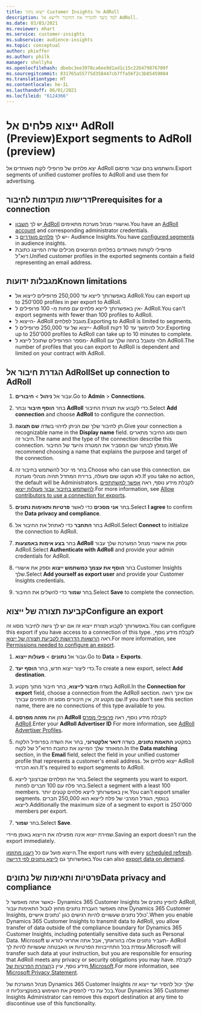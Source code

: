 ```yaml
---
title: ייצוא נתוני Customer Insights אל AdRoll
description: למד כיצד להגדיר את החיבור ולייצא אל AdRoll.
ms.date: 03/03/2021
ms.reviewer: mhart
ms.service: customer-insights
ms.subservice: audience-insights
ms.topic: conceptual
author: pkieffer
ms.author: philk
manager: shellyha
ms.openlocfilehash: dbebc3ee3978ca6ee9d1ad1c15c226479876709f
ms.sourcegitcommit: 831765a55775d358447cb7ffa56f2c3b85459084
ms.translationtype: HT
ms.contentlocale: he-IL
ms.lasthandoff: 06/01/2021
ms.locfileid: "6124366"
---
```

# <a name="export-segments-to-adroll-preview"></a><span data-ttu-id="48dbf-103">ייצוא פלחים אל AdRoll‏ (Preview)</span><span class="sxs-lookup"><span data-stu-id="48dbf-103">Export segments to AdRoll (preview)</span></span>

<span data-ttu-id="48dbf-104">יצא פלחים של פרופילי לקוח מאוחדים אל AdRoll והשתמש בהם עבור פרסום.</span><span class="sxs-lookup"><span data-stu-id="48dbf-104">Export segments of unified customer profiles to AdRoll and use them for advertising.</span></span> 

## <a name="prerequisites-for-a-connection"></a><span data-ttu-id="48dbf-105">דרישות מוקדמות לחיבור</span><span class="sxs-lookup"><span data-stu-id="48dbf-105">Prerequisites for a connection</span></span>

-   <span data-ttu-id="48dbf-106">יש לך [חשבון AdRoll](https://www.adroll.com/) ואישורי מנהל מערכת מתאימים.</span><span class="sxs-lookup"><span data-stu-id="48dbf-106">You have an [AdRoll account](https://www.adroll.com/) and corresponding administrator credentials.</span></span>
-   <span data-ttu-id="48dbf-107">יש לך [פלחים מוגדרים](segments.md) ב- Audience Insights.</span><span class="sxs-lookup"><span data-stu-id="48dbf-107">You have [configured segments](segments.md) in audience insights.</span></span>
-   <span data-ttu-id="48dbf-108">פרופילי לקוחות מאוחדים בפלחים המיוצאים מכילים שדה המייצג כתובת דוא"ל.</span><span class="sxs-lookup"><span data-stu-id="48dbf-108">Unified customer profiles in the exported segments contain a field representing an email address.</span></span>

## <a name="known-limitations"></a><span data-ttu-id="48dbf-109">מגבלות ידועות</span><span class="sxs-lookup"><span data-stu-id="48dbf-109">Known limitations</span></span>

- <span data-ttu-id="48dbf-110">באפשרותך לייצא עד 250,000 פרופילים לייצוא אל AdRoll.</span><span class="sxs-lookup"><span data-stu-id="48dbf-110">You can export up to 250'000 profiles in per export to AdRoll.</span></span>
- <span data-ttu-id="48dbf-111">אין באפשרותך לייצא פלחים עם פחות מ- 100 פרופילים ל- AdRoll.</span><span class="sxs-lookup"><span data-stu-id="48dbf-111">You can't export segments with fewer than 100 profiles to AdRoll.</span></span> 
- <span data-ttu-id="48dbf-112">הייצוא ל- AdRoll מוגבל לפלחים.</span><span class="sxs-lookup"><span data-stu-id="48dbf-112">Exporting to AdRoll is limited to segments.</span></span>
- <span data-ttu-id="48dbf-113">ייצוא של עד 250,000 פרופילים ל- AdRoll יכול להימשך עד 10 דקות.</span><span class="sxs-lookup"><span data-stu-id="48dbf-113">Exporting up to 250'000 profiles to AdRoll can take up to 10 minutes to complete.</span></span> 
- <span data-ttu-id="48dbf-114">מספר הפרופילים שתוכל לייצא ל- AdRoll תלוי ומוגבל בחוזה שלך עם AdRoll.</span><span class="sxs-lookup"><span data-stu-id="48dbf-114">The number of profiles that you can export to AdRoll is dependent and limited on your contract with AdRoll.</span></span>

## <a name="set-up-connection-to-adroll"></a><span data-ttu-id="48dbf-115">הגדרת חיבור אל AdRoll</span><span class="sxs-lookup"><span data-stu-id="48dbf-115">Set up connection to AdRoll</span></span>

1. <span data-ttu-id="48dbf-116">עבור אל **ניהול** > **חיבורים**.</span><span class="sxs-lookup"><span data-stu-id="48dbf-116">Go to **Admin** > **Connections**.</span></span>

1. <span data-ttu-id="48dbf-117">בחר **הוסף חיבור** ובחר **AdRoll** כדי לקבוע את תצורת החיבור.</span><span class="sxs-lookup"><span data-stu-id="48dbf-117">Select **Add connection** and choose **AdRoll** to configure the connection.</span></span>

1. <span data-ttu-id="48dbf-118">תן לחיבור שלך שם הניתן לזיהוי בשדה **שם תצוגה**.</span><span class="sxs-lookup"><span data-stu-id="48dbf-118">Give your connection a recognizable name in the **Display name** field.</span></span> <span data-ttu-id="48dbf-119">השם וסוג החיבור מתארים חיבור זה.</span><span class="sxs-lookup"><span data-stu-id="48dbf-119">The name and the type of the connection describe this connection.</span></span> <span data-ttu-id="48dbf-120">מומלץ לבחור שם המסביר את המטרה והיעד של החיבור.</span><span class="sxs-lookup"><span data-stu-id="48dbf-120">We recommend choosing a name that explains the purpose and target of the connection.</span></span>

1. <span data-ttu-id="48dbf-121">בחר מי יכול להשתמש בחיבור זה.</span><span class="sxs-lookup"><span data-stu-id="48dbf-121">Choose who can use this connection.</span></span> <span data-ttu-id="48dbf-122">אם לא תנקוט שום פעולה, ברירת המחדל תהיה מנהלי מערכת.</span><span class="sxs-lookup"><span data-stu-id="48dbf-122">If you take no action, the default will be Administrators.</span></span> <span data-ttu-id="48dbf-123">לקבלת מידע נוסף, ראה [אפשר למשתתפים להשתמש בחיבור עבור פעולות ייצוא](connections.md#allow-contributors-to-use-a-connection-for-exports).</span><span class="sxs-lookup"><span data-stu-id="48dbf-123">For more information, see [Allow contributors to use a connection for exports](connections.md#allow-contributors-to-use-a-connection-for-exports).</span></span>

1. <span data-ttu-id="48dbf-124">בחר **אני מסכים** כדי לאשר **פרטיות ותאימות נתונים**.</span><span class="sxs-lookup"><span data-stu-id="48dbf-124">Select **I agree** to confirm the **Data privacy and compliance**.</span></span>

1. <span data-ttu-id="48dbf-125">בחר **התחבר** כדי לאתחל את החיבור אל AdRoll.</span><span class="sxs-lookup"><span data-stu-id="48dbf-125">Select **Connect** to initialize the connection to AdRoll.</span></span>

1. <span data-ttu-id="48dbf-126">בחר **בצע אימות באמצעות AdRoll** וספק את אישורי מנהל המערכת שלך עבור AdRoll.</span><span class="sxs-lookup"><span data-stu-id="48dbf-126">Select **Authenticate with AdRoll** and provide your admin credentials for AdRoll.</span></span> 

1. <span data-ttu-id="48dbf-127">בחר **הוסף את עצמך כמשתמש ייצוא** וספק את אישורי Customer Insights שלך.</span><span class="sxs-lookup"><span data-stu-id="48dbf-127">Select **Add yourself as export user** and provide your Customer Insights credentials.</span></span>

1. <span data-ttu-id="48dbf-128">בחר **שמור** כדי להשלים את החיבור.</span><span class="sxs-lookup"><span data-stu-id="48dbf-128">Select **Save** to complete the connection.</span></span>

## <a name="configure-an-export"></a><span data-ttu-id="48dbf-129">קביעת תצורה של ייצוא</span><span class="sxs-lookup"><span data-stu-id="48dbf-129">Configure an export</span></span>

<span data-ttu-id="48dbf-130">באפשרותך לקבוע תצורת ייצוא זה אם יש לך גישה לחיבור מסוג זה.</span><span class="sxs-lookup"><span data-stu-id="48dbf-130">You can configure this export if you have access to a connection of this type.</span></span> <span data-ttu-id="48dbf-131">לקבלת מידע נוסף, ראה [הרשאות הדרושות לקביעת תצורה של ייצוא](export-destinations.md#set-up-a-new-export).</span><span class="sxs-lookup"><span data-stu-id="48dbf-131">For more information, see [Permissions needed to configure an export](export-destinations.md#set-up-a-new-export).</span></span>

1. <span data-ttu-id="48dbf-132">עבור אל **נתונים** > **פעולות ייצוא**.</span><span class="sxs-lookup"><span data-stu-id="48dbf-132">Go to **Data** > **Exports**.</span></span>

1. <span data-ttu-id="48dbf-133">כדי ליצור ייצוא חדש, בחר **הוסף יעד**.</span><span class="sxs-lookup"><span data-stu-id="48dbf-133">To create a new export, select **Add destination**.</span></span>

1. <span data-ttu-id="48dbf-134">בשדה **חיבור לייצוא**, בחר חיבור מתוך מקטע AdRoll.</span><span class="sxs-lookup"><span data-stu-id="48dbf-134">In the **Connection for export** field, choose a connection from the AdRoll section.</span></span> <span data-ttu-id="48dbf-135">אם אינך רואה שם מקטע זה, אין חיבורים מסוג זה הזמינים עבורך.</span><span class="sxs-lookup"><span data-stu-id="48dbf-135">If you don't see this section name, there are no connections of this type available to you.</span></span>

1. <span data-ttu-id="48dbf-136">הזן את **מזהה מפרסם AdRoll** לקבלת מידע נוסף, ראה [פרופילי מפרס AdRoll](https://help.adroll.com/hc/articles/212011838-Advertiser-Profiles).</span><span class="sxs-lookup"><span data-stu-id="48dbf-136">Enter your **AdRoll Advertiser ID** For more information, see [AdRoll Advertiser Profiles](https://help.adroll.com/hc/articles/212011838-Advertiser-Profiles).</span></span>

3. <span data-ttu-id="48dbf-137">במקטע **התאמת נתונים**, בשדה **דואר אלקטרוני**, בחר את השדה בפרופיל הלקוח המאוחד שלך המייצג את כתובת הדוא"ל של לקוח.</span><span class="sxs-lookup"><span data-stu-id="48dbf-137">In the **Data matching** section, in the **Email** field, select the field in your unified customer profile that represents a customer's email address.</span></span> <span data-ttu-id="48dbf-138">ייצוא פלחים אל AdRoll הוא הכרחי.</span><span class="sxs-lookup"><span data-stu-id="48dbf-138">It's required to export segments to AdRoll.</span></span>

1. <span data-ttu-id="48dbf-139">בחר את הפלחים שברצונך לייצא.</span><span class="sxs-lookup"><span data-stu-id="48dbf-139">Select the segments you want to export.</span></span> <span data-ttu-id="48dbf-140">בחר פלח עם 100 חברים לפחות.</span><span class="sxs-lookup"><span data-stu-id="48dbf-140">Select a segment with a least 100 members.</span></span> <span data-ttu-id="48dbf-141">אין באפשרותך לייצא פלחים קטנים יותר.</span><span class="sxs-lookup"><span data-stu-id="48dbf-141">You can't export smaller segments.</span></span> <span data-ttu-id="48dbf-142">בנוסף, הגודל המרבי של פלח לייצוא הוא 250,000 חברים לייצוא.</span><span class="sxs-lookup"><span data-stu-id="48dbf-142">Additionally the maximum size of a segment to export is 250'000 members per export.</span></span> 

1. <span data-ttu-id="48dbf-143">בחר **שמור**.</span><span class="sxs-lookup"><span data-stu-id="48dbf-143">Select **Save**.</span></span>

<span data-ttu-id="48dbf-144">שמירת ייצוא אינה מפעילה את הייצוא באופן מיידי.</span><span class="sxs-lookup"><span data-stu-id="48dbf-144">Saving an export doesn't run the export immediately.</span></span>

<span data-ttu-id="48dbf-145">הייצוא פועל עם כל [רענון מתוזמן](system.md#schedule-tab).</span><span class="sxs-lookup"><span data-stu-id="48dbf-145">The export runs with every [scheduled refresh](system.md#schedule-tab).</span></span> <span data-ttu-id="48dbf-146">באפשרותך גם [לייצא נתונים לפי דרישה](export-destinations.md#run-exports-on-demand).</span><span class="sxs-lookup"><span data-stu-id="48dbf-146">You can also [export data on demand](export-destinations.md#run-exports-on-demand).</span></span> 


## <a name="data-privacy-and-compliance"></a><span data-ttu-id="48dbf-147">פרטיות ותאימות של נתונים</span><span class="sxs-lookup"><span data-stu-id="48dbf-147">Data privacy and compliance</span></span>

<span data-ttu-id="48dbf-148">כאשר אתה מאפשר ל- Dynamics 365 Customer Insights להפיץ נתונים אל AdRoll, אתה מאפשר העברת נתונים מחוץ לגבול התאימות עבור Dynamics 365 Customer Insights, כולל נתונים שעשויים להיות רגישים כגון 'נתונים אישיים'.</span><span class="sxs-lookup"><span data-stu-id="48dbf-148">When you enable Dynamics 365 Customer Insights to transmit data to AdRoll, you allow transfer of data outside of the compliance boundary for Dynamics 365 Customer Insights, including potentially sensitive data such as Personal Data.</span></span> <span data-ttu-id="48dbf-149">Microsoft תעביר נתונים אלה בהוראתך, אבל אתה אחראי לוודא ש- AdRoll עומדת בכל התחייבויות הפרטיות או האבטחה שעשויות להיות לך.</span><span class="sxs-lookup"><span data-stu-id="48dbf-149">Microsoft will transfer such data at your instruction, but you are responsible for ensuring that AdRoll meets any privacy or security obligations you may have.</span></span> <span data-ttu-id="48dbf-150">לקבלת מידע נוסף, עיין ב[הצהרת הפרטיות של Microsoft](https://go.microsoft.com/fwlink/?linkid=396732).</span><span class="sxs-lookup"><span data-stu-id="48dbf-150">For more information, see [Microsoft Privacy Statement](https://go.microsoft.com/fwlink/?linkid=396732).</span></span>

<span data-ttu-id="48dbf-151">מנהל המערכת של Dynamics 365 Customer Insights שלך יכול להסיר יעד ייצוא זה בכל עת כדי להפסיק את השימוש בפונקציונליות זו.</span><span class="sxs-lookup"><span data-stu-id="48dbf-151">Your Dynamics 365 Customer Insights Administrator can remove this export destination at any time to discontinue use of this functionality.</span></span>
